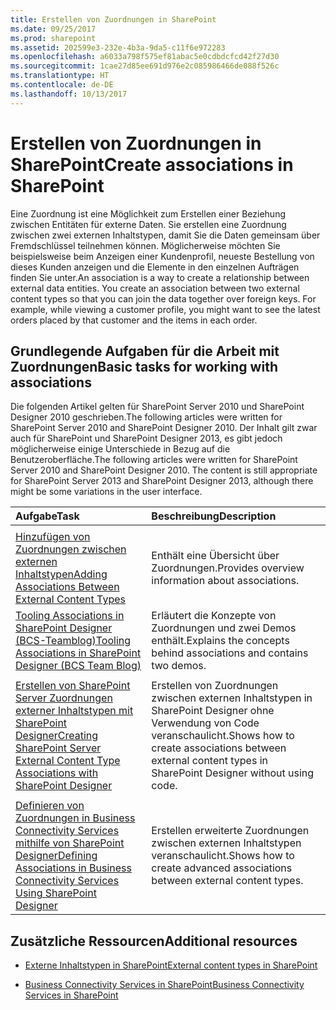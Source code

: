 ```yaml
---
title: Erstellen von Zuordnungen in SharePoint
ms.date: 09/25/2017
ms.prod: sharepoint
ms.assetid: 202599e3-232e-4b3a-9da5-c11f6e972283
ms.openlocfilehash: a6033a798f575ef81abac5e0cdbdcfcd42f27d30
ms.sourcegitcommit: 1cae27d85ee691d976e2c085986466de088f526c
ms.translationtype: HT
ms.contentlocale: de-DE
ms.lasthandoff: 10/13/2017
---
```

# <a name="create-associations-in-sharepoint"></a><span data-ttu-id="a1ca3-102">Erstellen von Zuordnungen in SharePoint</span><span class="sxs-lookup"><span data-stu-id="a1ca3-102">Create associations in SharePoint</span></span>

<span data-ttu-id="a1ca3-p101">Eine Zuordnung ist eine Möglichkeit zum Erstellen einer Beziehung zwischen Entitäten für externe Daten. Sie erstellen eine Zuordnung zwischen zwei externen Inhaltstypen, damit Sie die Daten gemeinsam über Fremdschlüssel teilnehmen können. Möglicherweise möchten Sie beispielsweise beim Anzeigen einer Kundenprofil, neueste Bestellung von dieses Kunden anzeigen und die Elemente in den einzelnen Aufträgen finden Sie unter.</span><span class="sxs-lookup"><span data-stu-id="a1ca3-p101">An association is a way to create a relationship between external data entities. You create an association between two external content types so that you can join the data together over foreign keys. For example, while viewing a customer profile, you might want to see the latest orders placed by that customer and the items in each order.</span></span>
  
    
    


## <a name="basic-tasks-for-working-with-associations"></a><span data-ttu-id="a1ca3-106">Grundlegende Aufgaben für die Arbeit mit Zuordnungen</span><span class="sxs-lookup"><span data-stu-id="a1ca3-106">Basic tasks for working with associations</span></span>

<span data-ttu-id="a1ca3-107">Die folgenden Artikel gelten für SharePoint Server 2010 und SharePoint Designer 2010 geschrieben.</span><span class="sxs-lookup"><span data-stu-id="a1ca3-107">The following articles were written for SharePoint Server 2010 and SharePoint Designer 2010.</span></span> <span data-ttu-id="a1ca3-108">Der Inhalt gilt zwar auch für SharePoint und SharePoint Designer 2013, es gibt jedoch möglicherweise einige Unterschiede in Bezug auf die Benutzeroberfläche.</span><span class="sxs-lookup"><span data-stu-id="a1ca3-108">The following articles were written for SharePoint Server 2010 and SharePoint Designer 2010. The content is still appropriate for SharePoint Server 2013 and SharePoint Designer 2013, although there might be some variations in the user interface.</span></span>
  
    
    


|<span data-ttu-id="a1ca3-109">**Aufgabe**</span><span class="sxs-lookup"><span data-stu-id="a1ca3-109">**Task**</span></span>|<span data-ttu-id="a1ca3-110">**Beschreibung**</span><span class="sxs-lookup"><span data-stu-id="a1ca3-110">**Description**</span></span>|
|:-----|:-----|
| <span data-ttu-id="a1ca3-111">
  [Hinzufügen von Zuordnungen zwischen externen Inhaltstypen](http://msdn.microsoft.com/en-us/library/ff394528.aspx)</span><span class="sxs-lookup"><span data-stu-id="a1ca3-111">[Adding Associations Between External Content Types](http://msdn.microsoft.com/en-us/library/ff394528.aspx)</span></span> <br/> |<span data-ttu-id="a1ca3-112">Enthält eine Übersicht über Zuordnungen.</span><span class="sxs-lookup"><span data-stu-id="a1ca3-112">Provides overview information about associations.</span></span>  <br/> |
| [<span data-ttu-id="a1ca3-113">Tooling Associations in SharePoint Designer (BCS-Teamblog)</span><span class="sxs-lookup"><span data-stu-id="a1ca3-113">Tooling Associations in SharePoint Designer (BCS Team Blog)</span></span>](http://blogs.msdn.com/b/bcs/archive/2010/01/15/tooling-associations-in-sharepoint-designer-2010.aspx) <br/> |<span data-ttu-id="a1ca3-114">Erläutert die Konzepte von Zuordnungen und zwei Demos enthält.</span><span class="sxs-lookup"><span data-stu-id="a1ca3-114">Explains the concepts behind associations and contains two demos.</span></span>  <br/> |
| <span data-ttu-id="a1ca3-115">
  [Erstellen von SharePoint Server Zuordnungen externer Inhaltstypen mit SharePoint Designer](http://msdn.microsoft.com/en-us/library/ff728816.aspx)</span><span class="sxs-lookup"><span data-stu-id="a1ca3-115">[Creating SharePoint Server External Content Type Associations with SharePoint Designer](http://msdn.microsoft.com/en-us/library/ff728816.aspx)</span></span> <br/> |<span data-ttu-id="a1ca3-116">Erstellen von Zuordnungen zwischen externen Inhaltstypen in SharePoint Designer ohne Verwendung von Code veranschaulicht.</span><span class="sxs-lookup"><span data-stu-id="a1ca3-116">Shows how to create associations between external content types in SharePoint Designer without using code.</span></span>  <br/> |
| <span data-ttu-id="a1ca3-117">
  [Definieren von Zuordnungen in Business Connectivity Services mithilfe von SharePoint Designer](http://msdn.microsoft.com/en-us/library/gg607166.aspx)</span><span class="sxs-lookup"><span data-stu-id="a1ca3-117">[Defining Associations in Business Connectivity Services Using SharePoint Designer](http://msdn.microsoft.com/en-us/library/gg607166.aspx)</span></span> <br/> |<span data-ttu-id="a1ca3-118">Erstellen erweiterte Zuordnungen zwischen externen Inhaltstypen veranschaulicht.</span><span class="sxs-lookup"><span data-stu-id="a1ca3-118">Shows how to create advanced associations between external content types.</span></span>  <br/> |
   

## <a name="additional-resources"></a><span data-ttu-id="a1ca3-119">Zusätzliche Ressourcen</span><span class="sxs-lookup"><span data-stu-id="a1ca3-119">Additional resources</span></span>


-  [<span data-ttu-id="a1ca3-120">Externe Inhaltstypen in SharePoint</span><span class="sxs-lookup"><span data-stu-id="a1ca3-120">External content types in SharePoint</span></span>](external-content-types-in-sharepoint.md)
    
  
-  [<span data-ttu-id="a1ca3-121">Business Connectivity Services in SharePoint</span><span class="sxs-lookup"><span data-stu-id="a1ca3-121">Business Connectivity Services in SharePoint</span></span>](business-connectivity-services-in-sharepoint.md)
    
  

